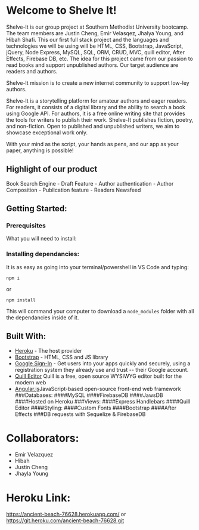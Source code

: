 # Welcome to Shelve It!
Shelve-It is our group project at Southern Methodist University bootcamp. The team members are Justin Cheng, Emir Velasqez, Jhalya Young, and Hibah Shafi. This our first full stack project and the languages and technologies we will be using will be HTML, CSS, Bootstrap, JavaScript, jQuery, Node Express, MySQL, SQL, ORM, CRUD, MVC, quill editor, After Effects, Firebase DB, etc. The idea for this project came from our passion to read books and support unpublished authors. Our target audience are readers and authors. 

Shelve-It mission is to create a new internet community to support low-ley authors. 

Shelve-It is a storytelling platform for amateur authors and eager readers. For readers, it consists of a digital library and the ability to search a book using Google API. For authors, it is a free online writing site that provides the tools for writers to publish their work. Shelve-It publishes fiction, poetry, and non-fiction. Open to published and unpublished writers, we aim to showcase exceptional work only.

With your mind as the script, your hands as pens, and our app as your paper, anything is possible!

## Highlight of our product
Book Search Engine - Draft Feature - Author authentication - Author Composition -  Publication feature - Readers Newsfeed 

## Getting Started:

### Prerequisites

What you will need to install:

### Installing dependancies:

It is as easy as going into your terminal/powershell in VS Code and typing:

```
npm i
```

or

```
npm install
```

This will command your computer to download a `node_modules` folder with all the dependancies inside of it.

## Built With:

- [Heroku](https://www.heroku.com/) - The host provider
- [Bootstrap](https://getbootstrap.com/) - HTML, CSS and JS library
- [Google Sign-In](https://developers.google.com/identity/sign-in/web) - Get users into your apps quickly and securely, using a registration system they already use and trust -- their Google account.
- [Quill Editor](https://quilljs.com/) Quill is a free, open source WYSIWYG editor built for the modern web
- [Angular.js](https://angularjs.org/)JavaScript-based open-source front-end web framework
###Databases:
####MySQL
####FirebaseDB
####JawsDB
####Hosted on Heroku
###Views:
####Express Handlebars
####Quill Editor
####Styling:
####Custom Fonts
####Bootstrap
####After Effects
###DB requests with Sequelize & FirebaseDB


# Collaborators:

- Emir Velazquez
- Hibah
- Justin Cheng
- Jhayla Young

# Heroku Link:

https://ancient-beach-76628.herokuapp.com/ or https://git.heroku.com/ancient-beach-76628.git
